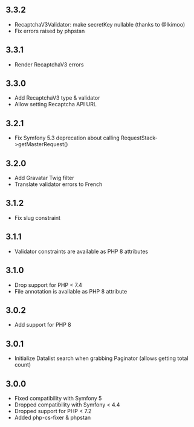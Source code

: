 3.3.2
-----

* RecaptchaV3Validator: make secretKey nullable (thanks to @Ikimoo)
* Fix errors raised by phpstan

3.3.1
-----

* Render RecaptchaV3 errors

3.3.0
-----

* Add RecaptchaV3 type & validator
* Allow setting Recaptcha API URL

3.2.1
-----

* Fix Symfony 5.3 deprecation about calling RequestStack->getMasterRequest()

3.2.0
-----

* Add Gravatar Twig filter
* Translate validator errors to French

3.1.2
-----

* Fix slug constraint

3.1.1
-----

* Validator constraints are available as PHP 8 attributes

3.1.0
-----

* Drop support for PHP < 7.4
* File annotation is available as PHP 8 attribute

3.0.2
-----

* Add support for PHP 8

3.0.1
-----

* Initialize Datalist search when grabbing Paginator (allows getting total count)

3.0.0
-----

* Fixed compatibility with Symfony 5
* Dropped compatibility with Symfony < 4.4
* Dropped support for PHP < 7.2
* Added php-cs-fixer & phpstan

